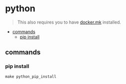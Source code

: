 # python

> This also requires you to have [docker.mk](../docker.mk) installed.

* [commands](#commands)
    * [pip install](#pip-install)

## commands

### pip install

```shell
make python_pip_install
```
